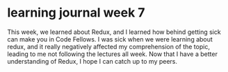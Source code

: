 # learning journal week 7

This week, we learned about Redux, and I learned how behind getting sick can make you in Code Fellows. I was sick when we were learning about redux, and it really negatively affected my comprehension of the topic, leading to me not following the lectures all week. Now that I have a better understanding of Redux, I hope I can catch up to my peers.
